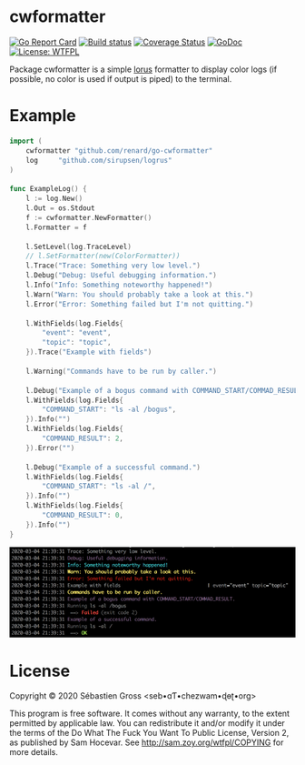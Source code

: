 cwformatter
=====

[![Go Report Card][goreport-img]][goreport-url]
[![Build status][build-img]][build-url]
[![Coverage Status][cover-img]][cover-url]
[![GoDoc][godoc-img]][godoc-url]
[![License: WTFPL][license-img]][license-url]

Package cwformatter is a simple [lorus](https://github.com/sirupsen/logrus)
formatter to display color logs (if possible, no color is used if output is
piped) to the terminal.

# Example

```go
import (
	cwformatter "github.com/renard/go-cwformatter"
	log 	"github.com/sirupsen/logrus"
)

func ExampleLog() {
	l := log.New()
	l.Out = os.Stdout
	f := cwformatter.NewFormatter()
	l.Formatter = f

	l.SetLevel(log.TraceLevel)
	// l.SetFormatter(new(ColorFormatter))
	l.Trace("Trace: Something very low level.")
	l.Debug("Debug: Useful debugging information.")
	l.Info("Info: Something noteworthy happened!")
	l.Warn("Warn: You should probably take a look at this.")
	l.Error("Error: Something failed but I'm not quitting.")

	l.WithFields(log.Fields{
		"event": "event",
		"topic": "topic",
	}).Trace("Example with fields")

	l.Warning("Commands have to be run by caller.")

	l.Debug("Example of a bogus command with COMMAND_START/COMMAD_RESULT.")
	l.WithFields(log.Fields{
		"COMMAND_START": "ls -al /bogus",
	}).Info("")
	l.WithFields(log.Fields{
		"COMMAND_RESULT": 2,
	}).Error("")

	l.Debug("Example of a successful command.")
	l.WithFields(log.Fields{
		"COMMAND_START": "ls -al /",
	}).Info("")
	l.WithFields(log.Fields{
		"COMMAND_RESULT": 0,
	}).Info("")
}
```

<p align="center">
  <img src="example.gif">
</p>

# License

Copyright © 2020 Sébastien Gross <seb•ɑƬ•chezwam•ɖɵʈ•org> 

This program is free software. It comes without any warranty, to the extent
permitted by applicable law. You can redistribute it and/or modify it under
the terms of the Do What The Fuck You Want To Public License, Version 2, as
published by Sam Hocevar. See http://sam.zoy.org/wtfpl/COPYING for more
details.


[goreport-img]: https://goreportcard.com/badge/github.com/renard/go-cwformatter?branch=master
[goreport-url]: https://goreportcard.com/report/github.com/renard/go-cwformatter?branch=master
[build-img]: https://travis-ci.org/renard/go-cwformatter.svg?branch=master
[build-url]: https://travis-ci.org/renard/go-cwformatter
[cover-img]: https://coveralls.io/repos/github/renard/go-cwformatter/badge.svg?branch=master
[cover-url]: https://coveralls.io/github/renard/go-cwformatter?branch=master
[godoc-img]: https://godoc.org/github.com/renard/go-cwformatter?status.svg
[godoc-url]: https://godoc.org/github.com/renard/go-cwformatter
[license-img]: https://img.shields.io/badge/License-WTFPL-brightgreen.svg
[license-url]: http://www.wtfpl.net/about/
